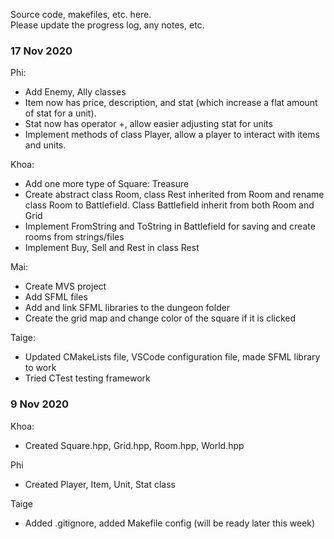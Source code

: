 Source code, makefiles, etc. here.  
Please update the progress log, any notes, etc.

### 17 Nov 2020
Phi:
- Add Enemy, Ally classes
- Item now has price, description, and stat (which increase a flat amount of stat for a unit). 
- Stat now has operator +, allow easier adjusting stat for units
- Implement methods of class Player, allow a player to interact with items and units.  

Khoa:
- Add one more type of Square: Treasure
- Create abstract class Room, class Rest inherited from Room and rename class Room to Battlefield. Class Battlefield inherit from both Room and Grid
- Implement FromString and ToString in Battlefield for saving and create rooms from strings/files
- Implement Buy, Sell and Rest in class Rest

Mai:
- Create MVS project
- Add SFML files
- Add and link SFML libraries to the dungeon folder
- Create the grid map and change color of the square if it is clicked

Taige: 
- Updated CMakeLists file, VSCode configuration file, made SFML library to work
- Tried CTest testing framework


### 9 Nov 2020  
Khoa: 
- Created Square.hpp, Grid.hpp, Room.hpp, World.hpp 

Phi
- Created Player, Item, Unit, Stat class

Taige
- Added .gitignore, added Makefile config (will be ready later this week)